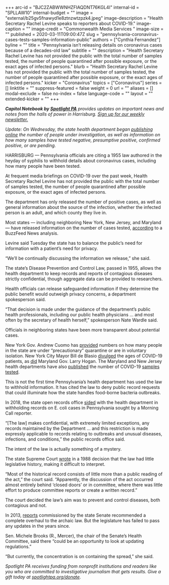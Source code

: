 +++
arc-id = "BJC2ZABWWNHZFIAQDNT76KGL4I"
internal-id = "SPLLAW10"
internal-budget = ""
image = "external/b25gv5fnawyd1e8ztnzwtzpzk4.jpeg"
image-description = "Health Secretary Rachel Levine speaks to reporters about COVID-19."
image-caption = ""
image-credit = "Commonwealth Media Services "
image-size = ""
published = 2020-03-11T09:00:47Z
slug = "pennsylvania-coronavirus-cases-tests-samples-information-public"
authors = ["Cynthia Fernandez"]
byline = ""
title = "Pennsylvania isn’t releasing details on coronavirus cases because of a decades-old law"
subtitle = ""
description = "Health Secretary Rachel Levine has not provided the public with the total number of samples tested, the number of people quarantined after possible exposure, or the exact ages of infected persons."
blurb = "Health Secretary Rachel Levine has not provided the public with the total number of samples tested, the number of people quarantined after possible exposure, or the exact ages of infected persons."
kicker = "Coronavirus"
topics = ["Coronavirus"]
series = []
linktitle = ""
suppress-featured = false
weight = 0
url = ""
aliases = []
modal-exclude = false
no-index = false
language-code = ""
layout = ""
extended-kicker = ""
+++

<i><b>Capitol Notebook by </b></i><a href="https://lesspage.com/"><i><b>Spotlight PA</b></i></a><i> provides updates on important news and notes from the halls of power in Harrisburg. </i><a href="https://lesspage.com/newsletters"><i>Sign up for our weekly newsletter.</i></a>

*Update: On Wednesday, the state health department began [publishing online](https://www.health.pa.gov/topics/disease/Pages/Coronavirus.aspx "https\://www.health.pa.gov/topics/disease/Pages/Coronavirus.aspx") the number of people under investigation, as well as information on how many samples have tested negative, presumptive positive, confirmed positive, or are pending.*

HARRISBURG — Pennsylvania officials are citing a 1955 law authored in the heyday of syphilis to withhold details about coronavirus cases, including how many people have been tested.

At frequent media briefings on COVID-19 over the past week, Health Secretary Rachel Levine has not provided the public with the total number of samples tested, the number of people quarantined after possible exposure, or the exact ages of infected persons.

The department has only released the number of positive cases, as well as general information about the source of the infection, whether the infected person is an adult, and which county they live in.

Most states — including neighboring New York, New Jersey, and Maryland — have released information on the number of cases tested, <a href="https://www.buzzfeednews.com/article/stephaniemlee/coronavirus-testing-by-state">according</a> to a BuzzFeed News analysis.

Levine said Tuesday the state has to balance the public’s need for information with a patient’s need for privacy.

“We’ll be continually discussing the information we release,” she said.

<script src="https://lesspage.com/embed.js" async></script><div data-spl-embed-version="1" data-spl-src="https://lesspage.com/embeds/newsletter/"></div>

The state’s Disease Prevention and Control Law, passed in 1955, allows the health department to keep records and reports of contagious diseases strictly confidential, though aggregate data can be provided to researchers.

Health officials can release safeguarded information if they determine the public benefit would outweigh privacy concerns, a department spokesperson said.

“That decision is made under the guidance of the department’s public health professionals, including our public health physicians … and most often by the secretary of health herself,” spokesperson Nate Wardle said.

Officials in neighboring states have been more transparent about potential cases.

New York Gov. Andrew Cuomo has <a href="https://www.cnbc.com/2020/03/06/new-york-state-coronavirus-cases-triple-over-48-hours-to-33.html">provided</a> numbers on how many people in the state are under “precautionary” quarantine or are in voluntary isolation. New York City Mayor Bill de Blasio <a href="https://www1.nyc.gov/office-of-the-mayor/news/123-20/mayor-de-blasio-provides-on-new-york-city-s-covid-19-response">divulged</a> the ages of COVID-19 patients, as <a href="https://wjla.com/news/coronavirus/governor-larry-hogan-urges-coronavirus-covid-19-patients-contact-cruise">did</a> Maryland Gov. Larry Hogan. The Maryland and New Jersey health departments have also <a href="https://phpa.health.maryland.gov/Pages/Novel-coronavirus.aspx" target=_blank>published</a> the number of COVID-19 <a href="https://www.nj.gov/health/">samples tested</a>.

This is not the first time Pennsylvania’s health department has used the law to withhold information. It has cited the law to deny public record requests that could illuminate how the state handles food-borne bacteria outbreaks.

In 2018, the state open records office <a href="https://web.archive.org/web/20201024091930/https://www.openrecords.pa.gov/Documents/FinalDet/33161.pdf">sided</a> with the health department in withholding records on E. coli cases in Pennsylvania sought by a Morning Call reporter.

“\[The law] makes confidential, with extremely limited exceptions, any records maintained by the Department ... and this restriction is made expressly applicable to records relating to outbreaks and unusual diseases, infections, and conditions,” the public records office said.

The intent of the law is actually something of a mystery.

The state Supreme Court <a href="https://law.justia.com/cases/pennsylvania/supreme-court/1988/378-pa-super-379-1.html">wrote</a> in a 1988 decision that the law had little legislative history, making it difficult to interpret.

“Most of the historical record consists of little more than a public reading of the act,” the court said. “Apparently, the discussion of the act occurred almost entirely behind ‘closed doors’ or in committee, where there was little effort to produce committee reports or create a written record.”

The court decided the law’s aim was to prevent and control diseases, both contagious and not.

In 2013, <a href="http://jsg.legis.state.pa.us/resources/documents/ftp/publications/2013-318-Public%20Health%20Law%20Report%20-%20Disease%20Control%20Measures%20November%2018%202013.pdf" target=_blank>reports</a> commissioned by the state Senate recommended a complete overhaul to the archaic law. But the legislature has failed to pass any updates in the years since.

Sen. Michele Brooks (R., Mercer), the chair of the Senate’s Health Committee, said there “could be an opportunity to look at updating regulations.”

“But currently, the concentration is on containing the spread,” she said.

<i>Spotlight PA receives funding from nonprofit institutions and readers like you who are committed to investigative journalism that gets results. Give a gift today at </i><a href="https://lesspage.com/donate"><i>spotlightpa.org/donate</i></a><i>.</i>
